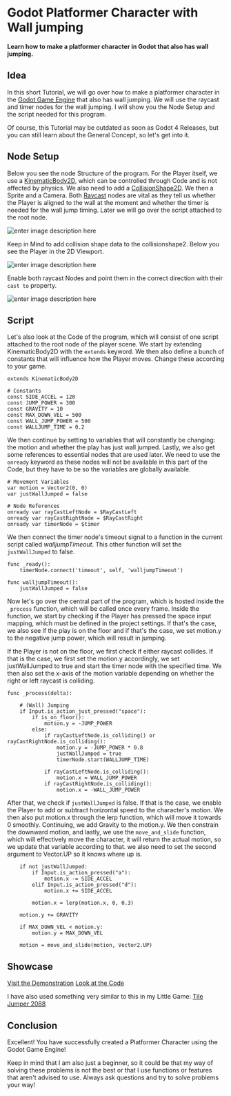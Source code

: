 
# Godot Platformer Character with Wall jumping
**Learn how to make a platformer character in Godot that also has wall jumping.**

## Idea

In this short Tutorial, we will go over how to make a platformer character in the [Godot Game Engine](https://godotengine.org/) that also has wall jumping. We will use the raycast and timer nodes for the wall jumping. I will show you the Node Setup and the script needed for this program.

Of course, this Tutorial may be outdated as soon as Godot 4 Releases, but you can still learn about the General Concept, so let's get into it.

## Node Setup

Below you see the node Structure of the program. For the Player itself, we use a [KinematicBody2D](https://docs.godotengine.org/en/stable/classes/class_kinematicbody2d.html), which can be controlled through Code and is not affected by physics. We also need to add a [CollisionShape2D](https://docs.godotengine.org/en/stable/classes/class_collisionshape2d.html?highlight=collisionshape2d). We then a Sprite and a Camera. Both [Raycast](https://docs.godotengine.org/en/stable/classes/class_raycast2d.html) nodes are vital as they tell us whether the Player is aligned to the wall at the moment and whether the timer is needed for the wall jump timing. Later we will go over the script attached to the root node.

![enter image description here](https://maximmaeder.com/wp-content/uploads/2022/11/walljump-Charakter-jpg.webp)

Keep in Mind to add collision shape data to the collisionshape2. Below you see the Player in the 2D Viewport.

![enter image description here](https://maximmaeder.com/wp-content/uploads/2022/11/Screenshot-2022-11-25-182804-jpg.webp)

Enable both raycast Nodes and point them in the correct direction with their `cast to` property.

![enter image description here](https://maximmaeder.com/wp-content/uploads/2022/11/Screenshot-2022-11-25-182827-jpg.webp)

## Script

Let's also look at the Code of the program, which will consist of one script attached to the root node of the player scene. We start by extending KinematicBody2D with the `extends` keyword. We then also define a bunch of constants that will influence how the Player moves. Change these according to your game.

```
extends KinematicBody2D

# Constants
const SIDE_ACCEL = 120
const JUMP_POWER = 300
const GRAVITY = 10
const MAX_DOWN_VEL = 500
const WALL_JUMP_POWER = 500
const WALLJUMP_TIME = 0.2
```

We then continue by setting to variables that will constantly be changing: the motion and whether the play has just wall jumped. Lastly, we also get some references to essential nodes that are used later. We need to use the `onready` keyword as these nodes will not be available in this part of the Code, but they have to be so the variables are globally available.

```
# Movement Variables
var motion = Vector2(0, 0)
var justWallJumped = false

# Node References
onready var rayCastLeftNode = $RayCastLeft
onready var rayCastRightNode = $RayCastRight
onready var timerNode = $timer
```

We then connect the timer node's timeout signal to a function in the current script called *walljumpTimeout*. This other function will set the `justWallJumped` to false.

```
func _ready():
	timerNode.connect('timeout', self, 'walljumpTimeout')

func walljumpTimeout():
	justWallJumped = false
```

Now let's go over the central part of the program, which is hosted inside the `_process` function, which will be called once every frame. Inside the function, we start by checking if the Player has pressed the space input mapping, which must be defined in the project settings. If that's the case, we also see if the play is on the floor and if that's the case, we set motion.y to the negative jump power, which will result in jumping.

If the Player is not on the floor, we first check if either raycast collides. If that is the case, we first set the motion.y accordingly, we set justWallJumped to true and start the timer node with the specified time. We then also set the x-axis of the motion variable depending on whether the right or left raycast is colliding.

```
func _process(delta):
	
	# (Wall) Jumping
	if Input.is_action_just_pressed("space"):
		if is_on_floor():
			motion.y = -JUMP_POWER
		else:
			if rayCastLeftNode.is_colliding() or rayCastRightNode.is_colliding():
				motion.y = -JUMP_POWER * 0.8
				justWallJumped = true
				timerNode.start(WALLJUMP_TIME)
			
			if rayCastLeftNode.is_colliding():
				motion.x = WALL_JUMP_POWER
			if rayCastRightNode.is_colliding():
				motion.x = -WALL_JUMP_POWER
```

After that, we check if `justWallJumped` is false. If that is the case, we enable the Player to add or subtract horizontal speed to the character's motion. We then also put motion.x through the lerp function, which will move it towards 0 smoothly. Continuing, we add Gravity to the motion.y. We then constrain the downward motion, and lastly, we use the `move_and_slide` function, which will effectively move the character,  it will return the actual motion, so we update that variable according to that. we also need to set the second argument to Vector.UP so it knows where up is.

```
	if not justWallJumped:
		if Input.is_action_pressed("a"):
			motion.x -= SIDE_ACCEL
		elif Input.is_action_pressed("d"):
			motion.x += SIDE_ACCEL
			
		motion.x = lerp(motion.x, 0, 0.3)
	
	motion.y += GRAVITY
	
	if MAX_DOWN_VEL < motion.y:
		motion.y = MAX_DOWN_VEL
	
	motion = move_and_slide(motion, Vector2.UP)
```

## Showcase

[Visit the Demonstration](https://articles.maximmaeder.com/a/platformer-character/)
[Look at the Code](https://github.com/Maximinodotpy/articles/tree/main/article%2024%20-%20Godot%20Platformer%20Character%20with%20Walljumping)

I have also used something very similar to this in my Little Game: [Tile Jumper 2088](https://maximino.itch.io/tile-jumper-2088)

## Conclusion

Excellent! You have successfully created a Platformer Character using the Godot Game Engine!

Keep in mind that I am also just a beginner, so it could be that my way of solving these problems is not the best or that I use functions or features that aren't advised to use. Always ask questions and try to solve problems your way!